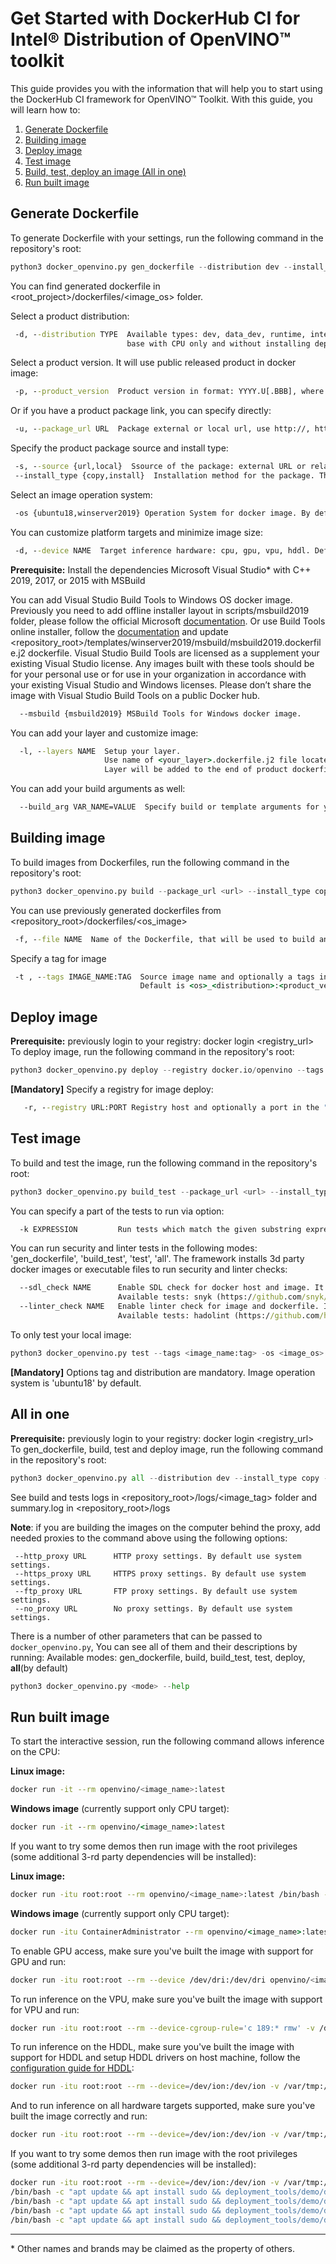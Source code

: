 # Get Started with DockerHub CI for Intel® Distribution of OpenVINO™ toolkit
This guide provides you with the information that will help you to start using the DockerHub CI framework for OpenVINO™ Toolkit. 
With this guide, you will learn how to:

1. [Generate Dockerfile](#generate-dockerfile)
2. [Building image](#building-image)
3. [Deploy image](#deploy-image)
4. [Test image](#test-image)
5. [Build, test, deploy an image (All in one)](#all-in-one)
6. [Run built image](#run-built-image)

## Generate Dockerfile
To generate Dockerfile with your settings, run the following command in the repository's root:  
```python
python3 docker_openvino.py gen_dockerfile --distribution dev --install_type copy --product_version 2020.4
``` 
You can find generated dockerfile in <root_project>/dockerfiles/<image_os> folder.

Select a product distribution:
```cmd
 -d, --distribution TYPE  Available types: dev, data_dev, runtime, internal_dev, proprietary packages or 
                          base with CPU only and without installing dependencies
```

Select a product version. It will use public released product in docker image:
```cmd
 -p, --product_version  Product version in format: YYYY.U[.BBB], where BBB - build number is optional.

```

Or if you have a product package link, you can specify directly:
```cmd
 -u, --package_url URL  Package external or local url, use http://, https://, ftp:// access scheme or relative <root_project> local path
```

Specify the product package source and install type:
```cmd
 -s, --source {url,local}  Ssource of the package: external URL or relative <root_project> local path. By default: url.
 --install_type {copy,install}  Installation method for the package. This is "copy" for simple archive and "install" - for exe or archive with installer.
```

Select an image operation system:
```cmd
 -os {ubuntu18,winserver2019} Operation System for docker image. By default: ubuntu18
```

You can customize platform targets and minimize image size:
```cmd
 -d, --device NAME  Target inference hardware: cpu, gpu, vpu, hddl. Default is all.
```

**Prerequisite:** Install the dependencies Microsoft Visual Studio* with C++ 2019, 2017, or 2015 with MSBuild

You can add Visual Studio Build Tools to Windows OS docker image. Previously you need to add offline installer layout in scripts/msbuild2019 folder, 
please follow the official Microsoft [documentation](https://docs.microsoft.com/en-us/visualstudio/install/create-an-offline-installation-of-visual-studio?view=vs-2019).
Or use Build Tools online installer, follow the [documentation](https://docs.microsoft.com/en-us/visualstudio/install/build-tools-container?view=vs-2019) and 
update <repository_root>/templates/winserver2019/msbuild/msbuild2019.dockerfile.j2 dockerfile.
Visual Studio Build Tools are licensed as a supplement your existing Visual Studio license. 
Any images built with these tools should be for your personal use or for use in your organization in accordance with your existing Visual Studio and Windows licenses.
Please don’t share the image with Visual Studio Build Tools on a public Docker hub.
```cmd
  --msbuild {msbuild2019} MSBuild Tools for Windows docker image.
```

You can add your layer and customize image:
```cmd
  -l, --layers NAME  Setup your layer. 
                     Use name of <your_layer>.dockerfile.j2 file located in <project_root>/templates/<image_os>/layers folder. 
                     Layer will be added to the end of product dockerfile. Available layer: model_server (https://github.com/IntelAI/OpenVINO-model-server).
```
You can add your build arguments as well:
```cmd
  --build_arg VAR_NAME=VALUE  Specify build or template arguments for your layer.
```

## Building image

To build images from Dockerfiles, run the following command in the repository's root:  
```python
python3 docker_openvino.py build --package_url <url> --install_type copy
``` 

You can use previously generated dockerfiles from <repository_root>/dockerfiles/<os_image>
```cmd
 -f, --file NAME  Name of the Dockerfile, that will be used to build an image.
```
Specify a tag for image
```cmd
 -t , --tags IMAGE_NAME:TAG  Source image name and optionally a tags in the "IMAGE_NAME:TAG" format. 
                             Default is <os>_<distribution>:<product_version> and latest. You can specify some tags.
```

## Deploy image
**Prerequisite:** previously login to your registry: docker login <registry_url>
To deploy image, run the following command in the repository's root:  
```python
python3 docker_openvino.py deploy --registry docker.io/openvino --tags my_openvino_image:123 --tags my_openvino_image:latest
``` 

**[Mandatory]** Specify a registry for image deploy:
```cmd
   -r, --registry URL:PORT Registry host and optionally a port in the "host:port" format
```

## Test image
To build and test the image, run the following command in the repository's root:  
```python
python3 docker_openvino.py build_test --package_url <url> --install_type copy
``` 

You can specify a part of the tests to run via option:
```cmd
  -k EXPRESSION         Run tests which match the given substring expression for pytest -k.
```

You can run security and linter tests in the following modes: 'gen_dockerfile', 'build_test', 'test', 'all'. 
The framework installs 3d party docker images or executable files to run security and linter checks:
```cmd
  --sdl_check NAME      Enable SDL check for docker host and image. It installs additional 3d-party docker images or executable files.
                        Available tests: snyk (https://github.com/snyk/snyk), bench_security (https://github.com/docker/docker-bench-security)
  --linter_check NAME   Enable linter check for image and dockerfile. It installs additional 3d-party docker images or executable files.
                        Available tests: hadolint (https://github.com/hadolint/hadolint), dive (https://github.com/wagoodman/dive)
```
To only test your local image:
```python
python3 docker_openvino.py test --tags <image_name:tag> -os <image_os> --distribution <type>
``` 

**[Mandatory]** Options tag and distribution are mandatory. Image operation system is 'ubuntu18' by default.

## All in one
**Prerequisite:** previously login to your registry: docker login <registry_url>
To gen_dockerfile, build, test and deploy image, run the following command in the repository's root:  
```python
python3 docker_openvino.py all --distribution dev --install_type copy --product_version 2020.2 --registry docker.io/openvino 
``` 
See build and tests logs in <repository_root>/logs/<image_tag> folder and summary.log in <repository_root>/logs

**Note**: if you are building the images on the computer behind the proxy, add needed proxies to the command above 
using the following options:
```
 --http_proxy URL      HTTP proxy settings. By default use system settings.
 --https_proxy URL     HTTPS proxy settings. By default use system settings.
 --ftp_proxy URL       FTP proxy settings. By default use system settings.
 --no_proxy URL        No proxy settings. By default use system settings.
```

There is a number of other parameters that can be passed to `docker_openvino.py`, 
You can see all of them and their descriptions by running:
Available modes: gen_dockerfile, build, build_test, test, deploy, **all**(by default)
```python
python3 docker_openvino.py <mode> --help
```

## Run built image

To start the interactive session, run the following command allows inference on the CPU:

**Linux image:** 
```bash
docker run -it --rm openvino/<image_name>:latest
```
**Windows image** (currently support only CPU target):
```cmd
docker run -it --rm openvino/<image_name>:latest
```
If you want to try some demos then run image with the root privileges (some additional 3-rd party dependencies will be installed):

**Linux image:** 
```bash
docker run -itu root:root --rm openvino/<image_name>:latest /bin/bash -c "apt update && apt install sudo && deployment_tools/demo/demo_security_barrier_camera.sh -d CPU -sample-options -no_show"
```
**Windows image** (currently support only CPU target):
```cmd
docker run -itu ContainerAdministrator --rm openvino/<image_name>:latest cmd /S /C "cd deployment_tools\demo && demo_security_barrier_camera.bat -d CPU -sample-options -no_show"
```

To enable GPU access, make sure you've built the image with support for GPU and run:
```bash
docker run -itu root:root --rm --device /dev/dri:/dev/dri openvino/<image_name>:latest
```
To run inference on the VPU, make sure you've built the image with support for VPU and run:
```bash
docker run -itu root:root --rm --device-cgroup-rule='c 189:* rmw' -v /dev/bus/usb:/dev/bus/usb openvino/<image_name>:latest
```
To run inference on the HDDL, make sure you've built the image with support for HDDL and setup HDDL drivers on host machine, follow the [configuration guide for HDDL](https://docs.openvinotoolkit.org/latest/_docs_install_guides_installing_openvino_linux_ivad_vpu.html):
```bash
docker run -itu root:root --rm --device=/dev/ion:/dev/ion -v /var/tmp:/var/tmp openvino/<image_name>:latest
```

And to run inference on all hardware targets supported, make sure you've built the image correctly and run:
```bash
docker run -itu root:root --rm --device=/dev/ion:/dev/ion -v /var/tmp:/var/tmp --device /dev/dri:/dev/dri --device-cgroup-rule='c 189:* rmw' -v /dev/bus/usb:/dev/bus/usb openvino/<image_name>:latest
```

If you want to try some demos then run image with the root privileges (some additional 3-rd party dependencies will be installed):
```bash
docker run -itu root:root --rm --device=/dev/ion:/dev/ion -v /var/tmp:/var/tmp --device /dev/dri:/dev/dri --device-cgroup-rule='c 189:* rmw' -v /dev/bus/usb:/dev/bus/usb openvino/<image_name>:latest
/bin/bash -c "apt update && apt install sudo && deployment_tools/demo/demo_security_barrier_camera.sh -d CPU -sample-options -no_show"
/bin/bash -c "apt update && apt install sudo && deployment_tools/demo/demo_security_barrier_camera.sh -d GPU -sample-options -no_show"
/bin/bash -c "apt update && apt install sudo && deployment_tools/demo/demo_security_barrier_camera.sh -d Myriad -sample-options -no_show"
/bin/bash -c "apt update && apt install sudo && deployment_tools/demo/demo_security_barrier_camera.sh -d HDDL -sample-options -no_show"
```

---
\* Other names and brands may be claimed as the property of others.